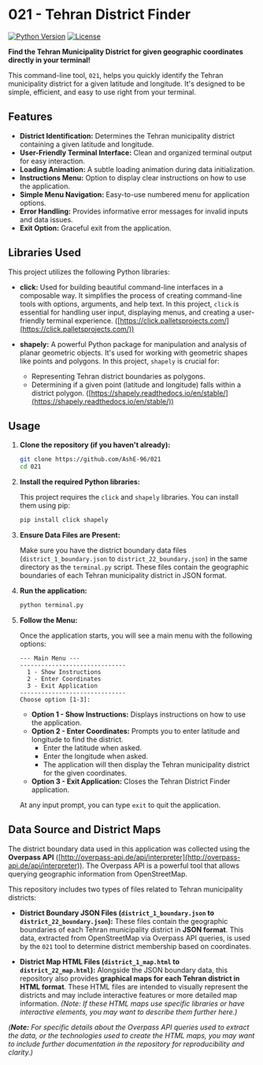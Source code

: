 # 021 - Tehran District Finder

[![Python Version](https://img.shields.io/badge/python-3.x-blue.svg)](https://www.python.org/)
[![License](https://img.shields.io/badge/License-MIT-green.svg)](https://opensource.org/licenses/MIT)

**Find the Tehran Municipality District for given geographic coordinates directly in your terminal!**

This command-line tool, `021`, helps you quickly identify the Tehran municipality district for a given latitude and longitude.  It's designed to be simple, efficient, and easy to use right from your terminal.

## Features

*   **District Identification:** Determines the Tehran municipality district containing a given latitude and longitude.
*   **User-Friendly Terminal Interface:** Clean and organized terminal output for easy interaction.
*   **Loading Animation:**  A subtle loading animation during data initialization.
*   **Instructions Menu:** Option to display clear instructions on how to use the application.
*   **Simple Menu Navigation:**  Easy-to-use numbered menu for application options.
*   **Error Handling:**  Provides informative error messages for invalid inputs and data issues.
*   **Exit Option:**  Graceful exit from the application.

## Libraries Used

This project utilizes the following Python libraries:

*   **click:**  Used for building beautiful command-line interfaces in a composable way.  It simplifies the process of creating command-line tools with options, arguments, and help text.  In this project, `click` is essential for handling user input, displaying menus, and creating a user-friendly terminal experience.
    ([https://click.palletsprojects.com/](https://click.palletsprojects.com/))

*   **shapely:** A powerful Python package for manipulation and analysis of planar geometric objects. It's used for working with geometric shapes like points and polygons.  In this project, `shapely` is crucial for:
    *   Representing Tehran district boundaries as polygons.
    *   Determining if a given point (latitude and longitude) falls within a district polygon.
    ([https://shapely.readthedocs.io/en/stable/](https://shapely.readthedocs.io/en/stable/))


## Usage

1.  **Clone the repository (if you haven't already):**

    ```bash
    git clone https://github.com/AshE-96/021
    cd 021
    ```

2.  **Install the required Python libraries:**

    This project requires the `click` and `shapely` libraries. You can install them using pip:

    ```bash
    pip install click shapely
    ```

3.  **Ensure Data Files are Present:**

    Make sure you have the district boundary data files (`district_1_boundary.json` to `district_22_boundary.json`) in the same directory as the `terminal.py` script. These files contain the geographic boundaries of each Tehran municipality district in JSON format.

4.  **Run the application:**

    ```bash
    python terminal.py
    ```

5.  **Follow the Menu:**

    Once the application starts, you will see a main menu with the following options:

    ```
    --- Main Menu ---
    ------------------------------
      1 - Show Instructions
      2 - Enter Coordinates
      3 - Exit Application
    ------------------------------
    Choose option [1-3]:
    ```

    *   **Option 1 - Show Instructions:** Displays instructions on how to use the application.
    *   **Option 2 - Enter Coordinates:** Prompts you to enter latitude and longitude to find the district.
        *   Enter the latitude when asked.
        *   Enter the longitude when asked.
        *   The application will then display the Tehran municipality district for the given coordinates.
    *   **Option 3 - Exit Application:**  Closes the Tehran District Finder application.

    At any input prompt, you can type `exit` to quit the application.

## Data Source and District Maps

The district boundary data used in this application was collected using the **Overpass API** ([http://overpass-api.de/api/interpreter](http://overpass-api.de/api/interpreter)). The Overpass API is a powerful tool that allows querying geographic information from OpenStreetMap.

This repository includes two types of files related to Tehran municipality districts:

*   **District Boundary JSON Files (`district_1_boundary.json` to `district_22_boundary.json`):** These files contain the geographic boundaries of each Tehran municipality district in **JSON format**. This data, extracted from OpenStreetMap via Overpass API queries, is used by the `021` tool to determine district membership based on coordinates.

*   **District Map HTML Files (`district_1_map.html` to `district_22_map.html`):**  Alongside the JSON boundary data, this repository also provides **graphical maps for each Tehran district in HTML format**. These HTML files are intended to visually represent the districts and may include interactive features or more detailed map information. _(Note: If these HTML maps use specific libraries or have interactive elements, you may want to describe them further here.)_

_(**Note:** For specific details about the Overpass API queries used to extract the data, or the technologies used to create the HTML maps, you may want to include further documentation in the repository for reproducibility and clarity.)_


